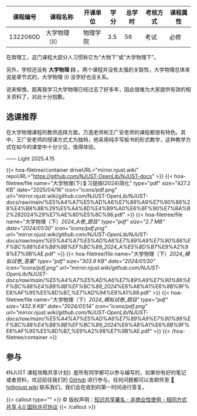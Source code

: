 
| 课程编号 | 课程名称      | 开课单位 | 学分 | 总学时 | 考核方式 | 课程属性 |
| -------- | ------------- | -------- | ---- | ------ | -------- | -------- |
| 1322060D | 大学物理（Ⅱ） | 物理学院 | 3.5  | 56     | 考试     | 必修     |

在南理工，这门课程大部分人习惯称它为“大物下”或“大学物理下”。

另外，学校还设有 **大学物理 (Ⅰ)** 。两个课程并没有太强的关联性，大学物理总体来说是章节式的，大学物理 (Ⅰ) 没学好也没关系。

说来惭愧，距离我学习大学物理已经过去了好多年，因此很难为大家提供有效的相关资料了，对此十分抱歉。

## 选课推荐
在大学物理课程的教师选择方面，万逸老师和王广安老师的课程都很有特色。其中，王广安老师的授课方式尤为独特，他采用纯手写板书的形式教学，这种教学方式在如今的课堂中十分少见，值得体验。

—— Light 2025.4.15 

{{< hoa-filetree/container driveURL="mirror.njust.wiki" repoURL="https://github.com/NJUST-OpenLib/NJUST-docs" >}}
  {{< hoa-filetree/file name="大学物理(下)复习提纲(2024)简化" type="pdf" size="427.2 KB" date="2025/04/16" icon="icons/pdf.png" url="mirror.njust.wiki/github.com/NJUST-OpenLib/NJUST-docs/raw/main/%E5%A4%A7%E5%AD%A6%E7%89%A9%E7%90%86%28%E4%B8%8B%29%E5%A4%8D%E4%B9%A0%E6%8F%90%E7%BA%B2%282024%29%E7%AE%80%E5%8C%96.pdf" >}}
  {{< hoa-filetree/file name="大学物理（下）_2024_A卷_题目" type="pdf" size="2.7 MB" date="2024/01/30" icon="icons/pdf.png" url="mirror.njust.wiki/github.com/NJUST-OpenLib/NJUST-docs/raw/main/%E5%A4%A7%E5%AD%A6%E7%89%A9%E7%90%86%EF%BC%88%E4%B8%8B%EF%BC%89_2024_A%E5%8D%B7_%E9%A2%98%E7%9B%AE.pdf" >}}
  {{< hoa-filetree/file name="大学物理（下）_2024_模拟试卷_答案" type="pdf" size="303.9 KB" date="2024/01/30" icon="icons/pdf.png" url="mirror.njust.wiki/github.com/NJUST-OpenLib/NJUST-docs/raw/main/%E5%A4%A7%E5%AD%A6%E7%89%A9%E7%90%86%EF%BC%88%E4%B8%8B%EF%BC%89_2024_%E6%A8%A1%E6%8B%9F%E8%AF%95%E5%8D%B7_%E7%AD%94%E6%A1%88.pdf" >}}
  {{< hoa-filetree/file name="大学物理（下）_2024_模拟试卷_题目" type="pdf" size="432.9 KB" date="2024/01/14" icon="icons/pdf.png" url="mirror.njust.wiki/github.com/NJUST-OpenLib/NJUST-docs/raw/main/%E5%A4%A7%E5%AD%A6%E7%89%A9%E7%90%86%EF%BC%88%E4%B8%8B%EF%BC%89_2024_%E6%A8%A1%E6%8B%9F%E8%AF%95%E5%8D%B7_%E9%A2%98%E7%9B%AE.pdf" >}}
{{< /hoa-filetree/container >}}


## 参与

《NJUST 课程攻略共享计划》是所有同学都可以参与编写的，如果你有好的笔记或者资料，欢迎前往我们的 [GitHub](https://github.com/NJUST-OpenLib) 进行参与。任何问题都可以发邮件至 [📮hi@njust.wiki](mailto:hi@njust.wiki) 联系我们，我们会在收到的第一时间进行答复。

{{< callout type="" >}}
  © 版权声明：[知识共享署名 - 非商业性使用 - 相同方式共享 4.0 国际许可协议](https://creativecommons.org/licenses/by-nc-sa/4.0/)
{{< /callout >}}
